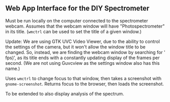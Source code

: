 ## Web App Interface for the DIY Spectrometer

Must be run locally on the computer connected to the spectrometer webcam. Assumes that the webcam window will have "Photospectrometer" in its title. (`wmctrl` can be used to set the title of a given window.)

Update: We are using GTK UVC Video Viewer, due to the ability to control the settings of the camera, but it won't allow the window title to be changed. So, instead, we are finding the webcam window by searching for ' fps)', as its title ends with a constantly updating display of the frames per second. (We are not using Guvcview as the settings window also has this name.)

Uses `wmctrl` to change focus to that window, then takes a screenshot with `gnome-screenshot`. Returns focus to the browser, then loads the screenshot.

To be extended to also display analysis of the spectrum. 
